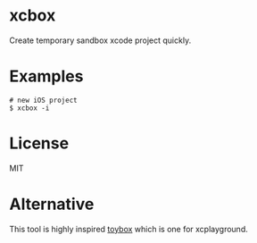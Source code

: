 # xcbox

Create temporary sandbox xcode project quickly.

# Examples

```
# new iOS project
$ xcbox -i
```

# License

MIT

# Alternative

This tool is highly inspired [toybox](https://github.com/giginet/Toybox) which is one for xcplayground.
